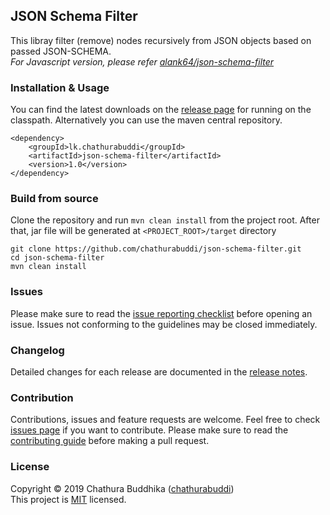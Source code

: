 ## JSON Schema Filter
This libray filter (remove) nodes recursively from JSON objects based on passed JSON-SCHEMA.  
_For Javascript version, please refer [alank64/json-schema-filter](https://github.com/alank64/json-schema-filter)_

### Installation & Usage  
You can find the latest downloads on the [release page](https://github.com/chathurabuddi/json-schema-filter/releases) for running on the classpath. Alternatively you can use the maven central repository.
    
    <dependency>
        <groupId>lk.chathurabuddi</groupId>
        <artifactId>json-schema-filter</artifactId>
        <version>1.0</version>
    </dependency>

### Build from source  
Clone the repository and run `mvn clean install` from the project root. After that, jar file will be generated at `<PROJECT_ROOT>/target` directory
    
    git clone https://github.com/chathurabuddi/json-schema-filter.git
    cd json-schema-filter
    mvn clean install

### Issues
Please make sure to read the 
[issue reporting checklist](https://github.com/chathurabuddi/json-schema-filter/blob/master/CONTRIBUTING.md#issue-reporting-guidelines) 
before opening an issue. Issues not conforming to the guidelines may be closed immediately.

### Changelog
Detailed changes for each release are documented in the [release notes](https://github.com/chathurabuddi/json-schema-filter/releases).

### Contribution
Contributions, issues and feature requests are welcome. Feel free to check 
[issues page](https://github.com/chathurabuddi/json-schema-filter/issues) 
if you want to contribute. Please make sure to read the 
[contributing guide](https://github.com/chathurabuddi/json-schema-filter/blob/master/CONTRIBUTING.md) 
before making a pull request.

### License
Copyright © 2019 Chathura Buddhika ([chathurabuddi](www.chathurabuddi.lk))  
This project is [MIT](http://opensource.org/licenses/MIT) licensed.
